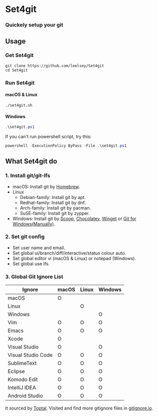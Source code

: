 # Set4git
### Quickely setup your git

## Usage
### Get Set4git
```shell
git clone https://github.com/leelsey/Set4git
cd Set4git
```
### Run Set4git
#### macOS & Linux
```shell
./set4git.sh
```
#### Windows
```powershell
.\set4git.ps1
```
If you can't run powershell script, try this:
```powershell
powershell -ExecutionPolicy ByPass -File .\set4git.ps1
```

## What Set4git do
### 1. Install git/git-lfs
- macOS: Install git by [Homebrew](https://brew.sh/).
- Linux
    - Debian-family: Install git by apt.
    - Redhat-family: Install git by dnf.
    - Arch-family: Install git by pacman.
    - SuSE-family: Install git by zypper.
- Windows: Install git by [Scoop](https://scoop.sh/), [Chocolatey](https://chocolatey.org/), [Winget](https://learn.microsoft.com/en-gb/windows/package-manager/winget/) or [Git for Windows(Manually)](https://git-scm.com/download/win).

### 2. Set git config
- Set user name and email.
- Set global ui/branch/diff/interactive/status colour auto.
- Set global editor vi (macOS & Linux) or notepad (Windows).
- Set global use lfs.

### 3. Global Git Ignore List
|Ignore|macOS|Linux|Windows|
|---|---|---|---|
|macOS|O|||
|Linux||O||
|Windows|||O|
|Vim|O|O|O|
|Emacs|O|O|O|
|Xcode|O|||
|Visual Studio|O||O|
|Visual Studio Code|O|O|O|
|SublimeText|O|O|O|
|Eclipse|O|O|O|
|Komodo Edit|O|O|O|
|IntelliJ IDEA|O|O|O|
|Android Studio|O|O|O|

It sourced by [Toptal](https://www.toptal.com/developers/gitignore). Visited and find more gitignore files in [gitignore.io](https://www.toptal.com/developers/gitignore).
